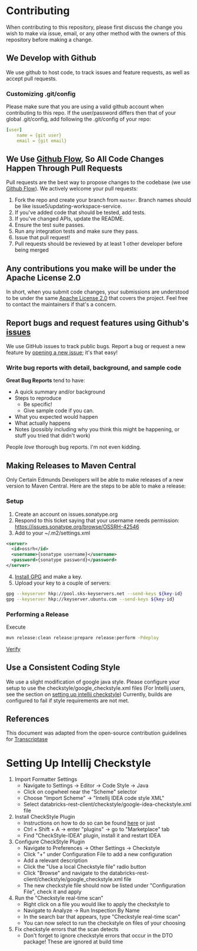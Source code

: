 # Contributing

When contributing to this repository, please first discuss the change you wish to make via issue,
email, or any other method with the owners of this repository before making a change. 

## We Develop with Github
We use github to host code, to track issues and feature requests, as well as accept pull requests.

### Customizing .git/config
Please make sure that you are using a valid github account when contributing to this repo.
If the user/password differs then that of your global .git/config, 
add following the .git/config of your repo:
```yaml
[user]
	name = {git user}
	email = {git email}
```


## We Use [Github Flow](https://guides.github.com/introduction/flow/index.html), So All Code Changes Happen Through Pull Requests
Pull requests are the best way to propose changes to the codebase (we use [Github Flow](https://guides.github.com/introduction/flow/index.html)). We actively welcome your pull requests:

1. Fork the repo and create your branch from `master`. Branch names should be like issue5/updating-workspace-service.
2. If you've added code that should be tested, add tests.
3. If you've changed APIs, update the README.
4. Ensure the test suite passes.
5. Run any integration tests and make sure they pass.
6. Issue that pull request!
7. Pull requests should be reviewed by at least 1 other developer before being merged

## Any contributions you make will be under the Apache License 2.0
In short, when you submit code changes, your submissions are understood to be under the same [Apache License 2.0](https://choosealicense.com/licenses/apache-2.0/) that covers the project. Feel free to contact the maintainers if that's a concern.

## Report bugs and request features using Github's [issues](https://github.com/edmunds/databricks-rest-client/issues)
We use GitHub issues to track public bugs. Report a bug or request a new feature by [opening a new issue](); it's that easy!

### Write bug reports with detail, background, and sample code

**Great Bug Reports** tend to have:

- A quick summary and/or background
- Steps to reproduce
  - Be specific!
  - Give sample code if you can.
- What you expected would happen
- What actually happens
- Notes (possibly including why you think this might be happening, or stuff you tried that didn't work)

People *love* thorough bug reports. I'm not even kidding.

## Making Releases to Maven Central
Only Certain Edmunds Developers will be able to make releases of a new version to Maven Central.
Here are the steps to be able to make a release:
### Setup
1. Create an account on issues.sonatype.org
2. Respond to this ticket saying that your username needs permission:
https://issues.sonatype.org/browse/OSSRH-42546
3. Add to your ~/.m2/settings.xml
```xml 
<server>
  <id>ossrh</id>
  <username>{sonatype username}</username>
  <password>{sonatype password}</password>
</server>
``` 

4. [Install GPG](https://central.sonatype.org/pages/working-with-pgp-signatures.html) and make a key.
5. Upload your key to a couple of servers:
```bash
gpg --keyserver hkp://pool.sks-keyservers.net --send-keys ${key-id}
gpg --keyserver hkp://keyserver.ubuntu.com --send-keys ${key-id}
```
### Performing a Release
Execute
```bash
mvn release:clean release:prepare release:perform -Pdeploy
```
[Verify](https://oss.sonatype.org/#nexus-search;quick~databricks-rest-client)


## Use a Consistent Coding Style
We use a slight modification of google java style.
Please configure your setup to use the checkstyle/google_checkstyle.xml files
(For Intellij users, see the section on [setting up intellij checkstyle](#setting-up-intellij-checkstyle))
Currently, builds are configured to fail if style requirements are not met.


## References
This document was adapted from the open-source contribution guidelines for [Transcriptase](https://gist.github.com/briandk/3d2e8b3ec8daf5a27a62)

# Setting Up Intellij Checkstyle
1) Import Formatter Settings
    - Navigate to Settings -> Editor -> Code Style -> Java
    - Click on cogwheel near the "Scheme" selector
    - Choose "Import Scheme" -> "Intellij IDEA code style XML"
    - Select databricks-rest-client/checkstyle/google-idea-checkstyle.xml file
2) Install CheckStyle Plugin
    - Instructions on how to do so can be found [here](https://medium.com/@jayanga/how-to-configure-checkstyle-and-findbugs-plugins-to-intellij-idea-for-wso2-products-c5f4bbe9673a)
    or just
    - Ctrl + Shift + A -> enter "plugins" -> go to "Marketplace" tab
    - Find "CheckStyle-IDEA" plugin, install it and restart IDEA
3) Configure CheckStyle Plugin
    - Navigate to Preferences -> Other Settings -> Checkstyle
    - Click "+" under Configuration File to add a new configuration
    - Add a relevant description
    - Click the "Use a local Checkstyle file" radio button
    - Click "Browse" and navigate to the databricks-rest-client/checkstyle/google_checkstyle.xml file
    - The new checkstyle file should now be listed under "Configuration File", check it and apply
4) Run the "Checkstyle real-time scan"
    - Right click on a file you would like to apply the checkstyle to
    - Navigate to Analyze -> Run Inspection By Name
    - In the search bar that appears, type "Checkstyle real-time scan"
    - You can now select to run the checkstyle on files of your choosing
5) Fix checkstyle errors that the scan detects
    - Don't forget to ignore checkstyle errors that occur in the DTO package! These are ignored at build time